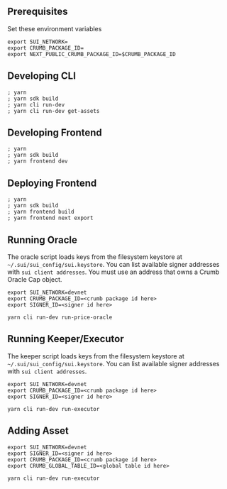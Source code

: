 ## Prerequisites

Set these environment variables

```
export SUI_NETWORK=
export CRUMB_PACKAGE_ID=
export NEXT_PUBLIC_CRUMB_PACKAGE_ID=$CRUMB_PACKAGE_ID
```

## Developing CLI

```
; yarn
; yarn sdk build
; yarn cli run-dev
; yarn cli run-dev get-assets
```

## Developing Frontend

```
; yarn
; yarn sdk build
; yarn frontend dev
```

## Deploying Frontend

```
; yarn
; yarn sdk build
; yarn frontend build
; yarn frontend next export
```

## Running Oracle

The oracle script loads keys from the filesystem keystore at
`~/.sui/sui_config/sui.keystore`. You can list available signer addresses with
`sui client addresses`. You must use an address that owns a Crumb Oracle Cap object.

```
export SUI_NETWORK=devnet
export CRUMB_PACKAGE_ID=<crumb package id here>
export SIGNER_ID=<signer id here>

yarn cli run-dev run-price-oracle
```

## Running Keeper/Executor

The keeper script loads keys from the filesystem keystore at
`~/.sui/sui_config/sui.keystore`. You can list available signer addresses with
`sui client addresses`.

```
export SUI_NETWORK=devnet
export CRUMB_PACKAGE_ID=<crumb package id here>
export SIGNER_ID=<signer id here>

yarn cli run-dev run-executor
```

## Adding Asset

```
export SUI_NETWORK=devnet
export SIGNER_ID=<signer id here>
export CRUMB_PACKAGE_ID=<crumb package id here>
export CRUMB_GLOBAL_TABLE_ID=<global table id here>

yarn cli run-dev run-executor
```
